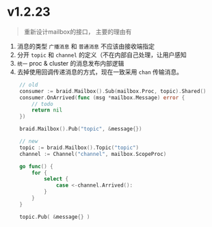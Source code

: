 

# v1.2.23
> 重新设计mailbox的接口， 主要的理由有
1. 消息的类型 `广播消息` 和 `普通消息` 不应该由接收端指定
2. 分开 `topic` 和 `channel` 的定义（不在内部自己处理，让用户感知
3. `统一` proc & cluster 的消息发布内部逻辑
4. 去掉使用回调传递消息的方式，现在一致采用 `chan` 传输消息。

```go
    // old
    consumer := braid.Mailbox().Sub(mailbox.Proc, topic).Shared()
    consumer.OnArrived(func (msg *mailbox.Message) error {
        // todo
        return nil
    })

    braid.Mailbox().Pub("topic", &message{})

    // new
    topic := braid.Mailbox().Topic("topic")
    channel := Channel("channel", mailbox.ScopeProc)

    go func() {
        for {
            select {
                case <-channel.Arrived():
            }
        }
    }

    topic.Pub( &message{} )

```